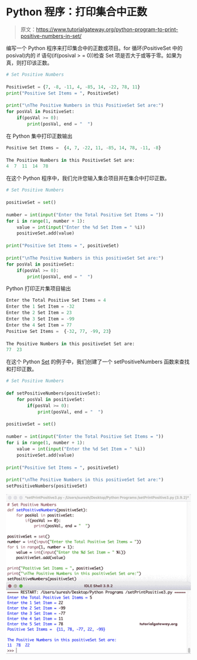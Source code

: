 # Python 程序：打印集合中正数

> 原文：<https://www.tutorialgateway.org/python-program-to-print-positive-numbers-in-set/>

编写一个 Python 程序来打印集合中的正数或项目。for 循环(PositiveSet 中的 posival)内的 if 语句(if(posival > = 0))检查 Set 项是否大于或等于零。如果为真，则打印该正数。

```py
# Set Positive Numbers

PositiveSet = {7, -8, -11, 4, -85, 14, -22, 78, 11}
print("Positive Set Items = ", PositiveSet)

print("\nThe Positive Numbers in this PositiveSet Set are:")
for posVal in PositiveSet:
    if(posVal >= 0):
        print(posVal, end = "  ")
```

在 Python 集中打印正数输出

```py
Positive Set Items =  {4, 7, -22, 11, -85, 14, 78, -11, -8}

The Positive Numbers in this PositiveSet Set are:
4  7  11  14  78 
```

在这个 Python 程序中，我们允许您输入集合项目并在集合中打印正数。

```py
# Set Positive Numbers

positiveSet = set()

number = int(input("Enter the Total Positive Set Items = "))
for i in range(1, number + 1):
    value = int(input("Enter the %d Set Item = " %i))
    positiveSet.add(value)

print("Positive Set Items = ", positiveSet)

print("\nThe Positive Numbers in this positiveSet Set are:")
for posVal in positiveSet:
    if(posVal >= 0):
        print(posVal, end = "  ")
```

Python 打印正片集项目输出

```py
Enter the Total Positive Set Items = 4
Enter the 1 Set Item = -32
Enter the 2 Set Item = 23
Enter the 3 Set Item = -99
Enter the 4 Set Item = 77
Positive Set Items =  {-32, 77, -99, 23}

The Positive Numbers in this positiveSet Set are:
77  23 
```

在这个 Python [Set](https://www.tutorialgateway.org/python-set/) 的例子中，我们创建了一个 setPositiveNumbers 函数来查找和打印正数。

```py
# Set Positive Numbers

def setPositiveNumbers(positiveSet):
    for posVal in positiveSet:
        if(posVal >= 0):
            print(posVal, end = "  ")

positiveSet = set()

number = int(input("Enter the Total Positive Set Items = "))
for i in range(1, number + 1):
    value = int(input("Enter the %d Set Item = " %i))
    positiveSet.add(value)

print("Positive Set Items = ", positiveSet)

print("\nThe Positive Numbers in this positiveSet Set are:")
setPositiveNumbers(positiveSet)
```

![Python Program to Print Positive Numbers in Set 3](img/bc04839b05010a670536e5a096150b15.png)